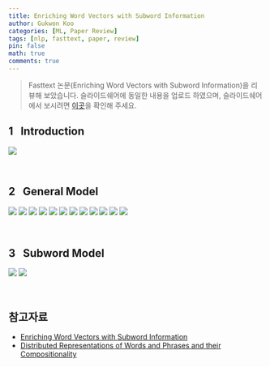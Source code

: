 ```yaml
---
title: Enriching Word Vectors with Subword Information
author: Gukwon Koo
categories: [ML, Paper Review]
tags: [nlp, fasttext, paper, review]
pin: false
math: true
comments: true
---
```


> Fasttext 논문(Enriching Word Vectors with Subword Information)을 리뷰해 보았습니다. 슬라이드쉐어에 동일한 내용을 업로드 하였으며, 슬라이드쉐어에서 보시려면 [이곳](https://www.slideshare.net/ssuserc35c0e/fasttextenriching-word-vectors-with-subword-information-237949541)을 확인해 주세요.

## 1 &nbsp; Introduction

![](https://images.velog.io/images/gwkoo/post/ae21be0b-bfee-4a1a-9d33-daa39987b01a/fasttext_page-0002.jpg)

<br/>

## 2 &nbsp; General Model

![](https://images.velog.io/images/gwkoo/post/52ac2356-81c7-468b-b97b-6c94ec06f31c/fasttext_page-0003.jpg)
![](https://images.velog.io/images/gwkoo/post/8f256cc1-9ca8-4354-867a-3edf5d7137a3/fasttext_page-0004.jpg)
![](https://images.velog.io/images/gwkoo/post/1466f434-8ba5-4834-a60f-b8aed2237fdc/fasttext_page-0005.jpg)
![](https://images.velog.io/images/gwkoo/post/7ff65209-23c2-438e-a460-a867f3a927a4/fasttext_page-0006.jpg)
![](https://images.velog.io/images/gwkoo/post/66acf03f-da39-4598-8773-1b69f4b4a288/fasttext_page-0007.jpg)
![](https://images.velog.io/images/gwkoo/post/cb13b112-7aec-44cd-a7f0-ddd0df473c7c/fasttext_page-0008.jpg)
![](https://images.velog.io/images/gwkoo/post/d843f8ab-fd99-44a0-8ea2-2c610ce23e8e/fasttext_page-0009.jpg)
![](https://images.velog.io/images/gwkoo/post/049ba3ea-ec33-4568-9a86-f4f1d1917c79/fasttext_page-0010.jpg)
![](https://images.velog.io/images/gwkoo/post/81aa03ec-9274-4507-bf7f-b4d43c819603/fasttext_page-0011.jpg)
![](https://images.velog.io/images/gwkoo/post/4ea1a61e-7372-403f-aa7d-510779733617/fasttext_page-0012.jpg)
![](https://images.velog.io/images/gwkoo/post/af15bbdf-209f-434c-a621-0464ce1e22fd/fasttext_page-0013.jpg)
![](https://images.velog.io/images/gwkoo/post/aef36945-c159-48c5-b6dc-871d48710e78/fasttext_page-0014.jpg)

<br/>

## 3 &nbsp; Subword Model

![](https://images.velog.io/images/gwkoo/post/cf77e777-c20c-46fe-ab8a-54c57a044e7a/fasttext_page-0015.jpg)
![](https://images.velog.io/images/gwkoo/post/a5416927-2969-4eec-af91-032488fd8a76/fasttext_page-0016.jpg)

<br/>

## 참고자료

- [Enriching Word Vectors with Subword Information](https://scholar.google.co.kr/scholar?hl=ko&as_sdt=0%2C5&q=Enriching+Word+Vectors+with+Subword+Information&btnG=)
- [Distributed Representations of Words and Phrases and their Compositionality](https://scholar.google.co.kr/scholar?hl=ko&as_sdt=0%2C5&q=Distributed+Representations+of+Words+and+Phrases+and+their+Compositionality&btnG=)